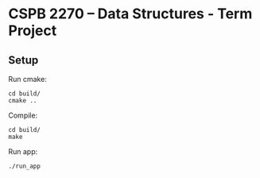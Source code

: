 # CSPB 2270 – Data Structures - Term Project

## Setup

Run cmake:
```
cd build/
cmake ..
```

Compile:
```
cd build/
make
```

Run app:
```
./run_app
```